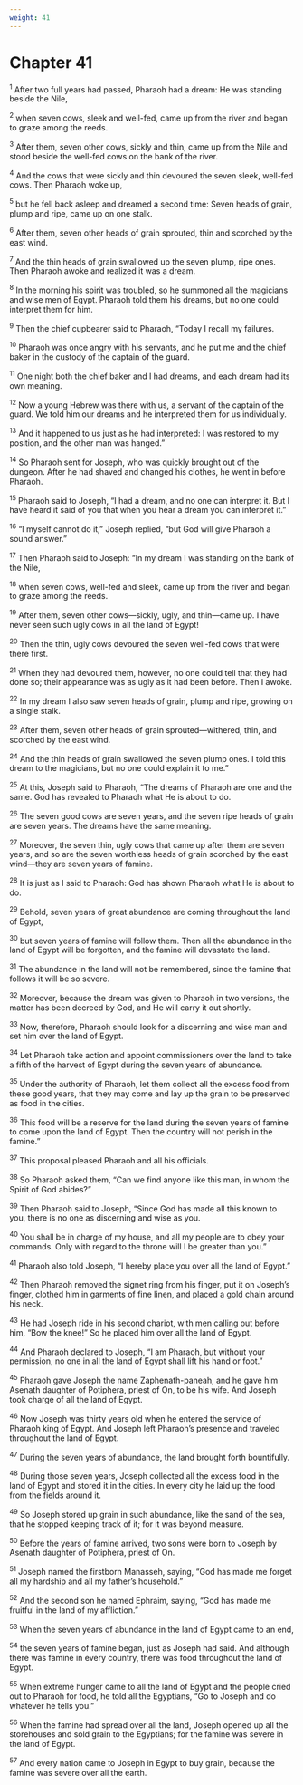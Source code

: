 ```yaml
---
weight: 41
---
```


# Chapter 41

<sup>1</sup> After two full years had passed, Pharaoh had a dream: He was standing beside the Nile, 

<sup>2</sup> when seven cows, sleek and well-fed, came up from the river and began to graze among the reeds. 

<sup>3</sup> After them, seven other cows, sickly and thin, came up from the Nile and stood beside the well-fed cows on the bank of the river. 

<sup>4</sup> And the cows that were sickly and thin devoured the seven sleek, well-fed cows. Then Pharaoh woke up, 

<sup>5</sup> but he fell back asleep and dreamed a second time: Seven heads of grain, plump and ripe, came up on one stalk. 

<sup>6</sup> After them, seven other heads of grain sprouted, thin and scorched by the east wind. 

<sup>7</sup> And the thin heads of grain swallowed up the seven plump, ripe ones. Then Pharaoh awoke and realized it was a dream. 

<sup>8</sup> In the morning his spirit was troubled, so he summoned all the magicians and wise men of Egypt. Pharaoh told them his dreams, but no one could interpret them for him. 

<sup>9</sup> Then the chief cupbearer said to Pharaoh, “Today I recall my failures. 

<sup>10</sup> Pharaoh was once angry with his servants, and he put me and the chief baker in the custody of the captain of the guard. 

<sup>11</sup> One night both the chief baker and I had dreams, and each dream had its own meaning. 

<sup>12</sup> Now a young Hebrew was there with us, a servant of the captain of the guard. We told him our dreams and he interpreted them for us individually. 

<sup>13</sup> And it happened to us just as he had interpreted: I was restored to my position, and the other man was hanged.” 

<sup>14</sup> So Pharaoh sent for Joseph, who was quickly brought out of the dungeon. After he had shaved and changed his clothes, he went in before Pharaoh. 

<sup>15</sup> Pharaoh said to Joseph, “I had a dream, and no one can interpret it. But I have heard it said of you that when you hear a dream you can interpret it.” 

<sup>16</sup> “I myself cannot do it,” Joseph replied, “but God will give Pharaoh a sound answer.” 

<sup>17</sup> Then Pharaoh said to Joseph: “In my dream I was standing on the bank of the Nile, 

<sup>18</sup> when seven cows, well-fed and sleek, came up from the river and began to graze among the reeds. 

<sup>19</sup> After them, seven other cows—sickly, ugly, and thin—came up. I have never seen such ugly cows in all the land of Egypt! 

<sup>20</sup> Then the thin, ugly cows devoured the seven well-fed cows that were there first. 

<sup>21</sup> When they had devoured them, however, no one could tell that they had done so; their appearance was as ugly as it had been before. Then I awoke. 

<sup>22</sup> In my dream I also saw seven heads of grain, plump and ripe, growing on a single stalk. 

<sup>23</sup> After them, seven other heads of grain sprouted—withered, thin, and scorched by the east wind. 

<sup>24</sup> And the thin heads of grain swallowed the seven plump ones. I told this dream to the magicians, but no one could explain it to me.” 

<sup>25</sup> At this, Joseph said to Pharaoh, “The dreams of Pharaoh are one and the same. God has revealed to Pharaoh what He is about to do. 

<sup>26</sup> The seven good cows are seven years, and the seven ripe heads of grain are seven years. The dreams have the same meaning. 

<sup>27</sup> Moreover, the seven thin, ugly cows that came up after them are seven years, and so are the seven worthless heads of grain scorched by the east wind—they are seven years of famine. 

<sup>28</sup> It is just as I said to Pharaoh: God has shown Pharaoh what He is about to do. 

<sup>29</sup> Behold, seven years of great abundance are coming throughout the land of Egypt, 

<sup>30</sup> but seven years of famine will follow them. Then all the abundance in the land of Egypt will be forgotten, and the famine will devastate the land. 

<sup>31</sup> The abundance in the land will not be remembered, since the famine that follows it will be so severe. 

<sup>32</sup> Moreover, because the dream was given to Pharaoh in two versions, the matter has been decreed by God, and He will carry it out shortly. 

<sup>33</sup> Now, therefore, Pharaoh should look for a discerning and wise man and set him over the land of Egypt. 

<sup>34</sup> Let Pharaoh take action and appoint commissioners over the land to take a fifth of the harvest of Egypt during the seven years of abundance. 

<sup>35</sup> Under the authority of Pharaoh, let them collect all the excess food from these good years, that they may come and lay up the grain to be preserved as food in the cities. 

<sup>36</sup> This food will be a reserve for the land during the seven years of famine to come upon the land of Egypt. Then the country will not perish in the famine.” 

<sup>37</sup> This proposal pleased Pharaoh and all his officials. 

<sup>38</sup> So Pharaoh asked them, “Can we find anyone like this man, in whom the Spirit of God abides?” 

<sup>39</sup> Then Pharaoh said to Joseph, “Since God has made all this known to you, there is no one as discerning and wise as you. 

<sup>40</sup> You shall be in charge of my house, and all my people are to obey your commands. Only with regard to the throne will I be greater than you.” 

<sup>41</sup> Pharaoh also told Joseph, “I hereby place you over all the land of Egypt.” 

<sup>42</sup> Then Pharaoh removed the signet ring from his finger, put it on Joseph’s finger, clothed him in garments of fine linen, and placed a gold chain around his neck. 

<sup>43</sup> He had Joseph ride in his second chariot, with men calling out before him, “Bow the knee!” So he placed him over all the land of Egypt. 

<sup>44</sup> And Pharaoh declared to Joseph, “I am Pharaoh, but without your permission, no one in all the land of Egypt shall lift his hand or foot.” 

<sup>45</sup> Pharaoh gave Joseph the name Zaphenath-paneah, and he gave him Asenath daughter of Potiphera, priest of On, to be his wife. And Joseph took charge of all the land of Egypt. 

<sup>46</sup> Now Joseph was thirty years old when he entered the service of Pharaoh king of Egypt. And Joseph left Pharaoh’s presence and traveled throughout the land of Egypt. 

<sup>47</sup> During the seven years of abundance, the land brought forth bountifully. 

<sup>48</sup> During those seven years, Joseph collected all the excess food in the land of Egypt and stored it in the cities. In every city he laid up the food from the fields around it. 

<sup>49</sup> So Joseph stored up grain in such abundance, like the sand of the sea, that he stopped keeping track of it; for it was beyond measure. 

<sup>50</sup> Before the years of famine arrived, two sons were born to Joseph by Asenath daughter of Potiphera, priest of On. 

<sup>51</sup> Joseph named the firstborn Manasseh, saying, “God has made me forget all my hardship and all my father’s household.” 

<sup>52</sup> And the second son he named Ephraim, saying, “God has made me fruitful in the land of my affliction.” 

<sup>53</sup> When the seven years of abundance in the land of Egypt came to an end, 

<sup>54</sup> the seven years of famine began, just as Joseph had said. And although there was famine in every country, there was food throughout the land of Egypt. 

<sup>55</sup> When extreme hunger came to all the land of Egypt and the people cried out to Pharaoh for food, he told all the Egyptians, “Go to Joseph and do whatever he tells you.” 

<sup>56</sup> When the famine had spread over all the land, Joseph opened up all the storehouses and sold grain to the Egyptians; for the famine was severe in the land of Egypt. 

<sup>57</sup> And every nation came to Joseph in Egypt to buy grain, because the famine was severe over all the earth. 


